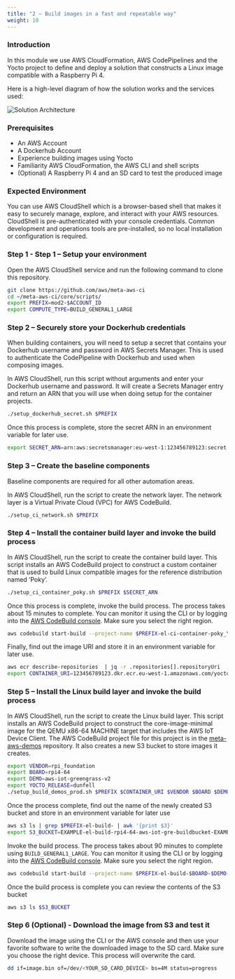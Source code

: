 ```yaml
---
title: "2 – Build images in a fast and repeatable way"
weight: 10
---
```


### Introduction

In this module we use AWS CloudFormation, AWS CodePipelines and the Yocto project to define and deploy a solution that constructs a Linux image compatible with a Raspberry Pi 4.

Here is a high-level diagram of how the solution works and the services used:

![Solution Architecture](/images/02_build_images_solution_architecture.png)

### Prerequisites
- An AWS Account
- A Dockerhub Account
- Experience building images using Yocto
- Familiarity AWS CloudFormation, the AWS CLI and shell scripts
- (Optional) A Raspberry Pi 4 and an SD card to test the produced image

### Expected Environment 
You can use AWS CloudShell which is a browser-based shell that makes it easy to securely manage, explore, and interact with your AWS resources. CloudShell is pre-authenticated with your console credentials. Common development and operations tools are pre-installed, so no local installation or configuration is required.


### Step 1 - Step 1 – Setup your environment

Open the AWS CloudShell service and run the following command to clone this repository.

```bash
git clone https://github.com/aws/meta-aws-ci
cd ~/meta-aws-ci/core/scripts/
export PREFIX=mod2-$ACCOUNT_ID
export COMPUTE_TYPE=BUILD_GENERAL1_LARGE
```

### Step 2 – Securely store your Dockerhub credentials

When building containers, you will need to setup a secret that contains your Dockerhub username and password in AWS Secrets Manager. This is used to authenticate the CodePipeline with Dockerhub and used when composing images.

In AWS CloudShell, run this script without arguments and enter your Dockerhub username and password.  It will create a Secrets Manager entry and return an ARN that you will use when doing setup for the container projects.

```bash
./setup_dockerhub_secret.sh $PREFIX
```
Once this process is complete, store the secret ARN in an environment variable for later use.

```bash
export SECRET_ARN=arn:aws:secretsmanager:eu-west-1:123456789123:secret:dockerhub_EXAMPLE
```

### Step 3 – Create the baseline components
Baseline components are required for all other automation areas.

In AWS CloudShell, run the script to create the network layer. The network layer is a Virtual Private Cloud (VPC) for AWS CodeBuild.

```bash
./setup_ci_network.sh $PREFIX
```

### Step 4 – Install the container build layer and invoke the build process

In AWS CloudShell, run the script to create the container build layer. This script installs an AWS CodeBuild project to construct a custom container that is used to build Linux compatible images for the reference distribution named ‘Poky’.

```bash
./setup_ci_container_poky.sh $PREFIX $SECRET_ARN
```

Once this process is complete, invoke the build process. The process takes about 15 minutes to complete. You can monitor it using the CLI or by logging into the [AWS CodeBuild console](https://console.aws.amazon.com/codesuite/codebuild/projects). Make sure you select the right region. 


```bash
aws codebuild start-build --project-name $PREFIX-el-ci-container-poky_YPBuildImage
```

Finally, find out the image URI and store it in an environment variable for later use.

```bash
aws ecr describe-repositories  | jq -r .repositories[].repositoryUri
export CONTAINER_URI=123456789123.dkr.ecr.eu-west-1.amazonaws.com/yoctoproject/EXAMPLE/buildmachine-poky
```

### Step 5 – Install the Linux build layer and invoke the build process

In AWS CloudShell, run the script to create the Linux build layer. This script installs an AWS CodeBuild project to construct the core-image-minimal image for the QEMU x86-64 MACHINE target that includes the AWS IoT Device Client.  The AWS CodeBuild project file for this project is in the [meta-aws-demos](https://github.com/aws-samples/meta-aws-demos) repository. It also creates a new S3 bucket to store images it creates.

```bash
export VENDOR=rpi_foundation
export BOARD=rpi4-64 
export DEMO=aws-iot-greengrass-v2 
export YOCTO_RELEASE=dunfell
./setup_build_demos_prod.sh $PREFIX $CONTAINER_URI $VENDOR $BOARD $DEMO $YOCTO_RELEASE $COMPUTE_TYPE
```
Once the process complete, find out the name of the newly created S3 bucket and store in an environment variable for later use

```bash
aws s3 ls | grep $PREFIX-el-build- | awk '{print $3}'
export S3_BUCKET=EXAMPLE-el-build-rpi4-64-aws-iot-gre-buildbucket-EXAMPLE
```

Invoke the build process. The process takes about 90 minutes to complete using `BUILD_GENERAL1_LARGE`. You can monitor it using the CLI or by logging into the [AWS CodeBuild console](https://console.aws.amazon.com/codesuite/codebuild/projects). Make sure you select the right region. 

```bash
aws codebuild start-build --project-name $PREFIX-el-build-$BOARD-$DEMO-$YOCTO_RELEASE
```
Once the build process is complete you can review the contents of the S3 bucket

```bash
aws s3 ls $S3_BUCKET
```

### Step 6 (Optional) - Download the image from S3 and test it

Download the image using the CLI or the AWS console and then use your favorite software to write the downloaded image to the SD card. Make sure you choose the right device. This process will overwrite the card.

```bash
dd if=image.bin of=/dev/<YOUR_SD_CARD_DEVICE> bs=4M status=progress
```

